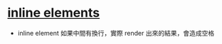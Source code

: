 # [inline elements](https://developer.mozilla.org/en-US/docs/Web/HTML/Inline_elements)

- inline element 如果中間有換行，實際 render 出來的結果，會造成空格